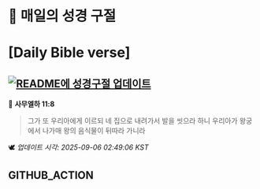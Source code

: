 # 🙏 매일의 성경 구절
# [Daily Bible verse]
## [![README에 성경구절 업데이트](https://github.com/DONGSUKA/first_test/actions/workflows/update-readme-bible.yml/badge.svg)](https://github.com/DONGSUKA/first_test/actions/workflows/update-readme-bible.yml)
<!-- START_BIBLE_VERSE -->
📖 **사무엘하 11:8**
> 그가 또 우리아에게 이르되 네 집으로 내려가서 발을 씻으라 하니 우리아가 왕궁에서 나가매 왕의 음식물이 뒤따라 가니라

🕊️ _업데이트 시각: 2025-09-06 02:49:06 KST_
  <!-- END_BIBLE_VERSE -->
## GITHUB_ACTION
